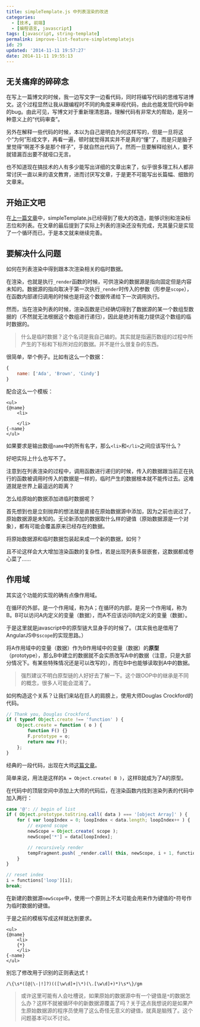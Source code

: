 ```yaml
---
title: simpleTemplate.js 中列表渲染的改进
categories:
  - [技术, 前端]
  - [编程语言, javascript]
tags: [javascript, string-template]
permalink: improve-list-feature-simpletemplatejs
id: 29
updated: '2014-11-11 19:57:27'
date: 2014-11-11 19:55:13
---
```


## 无关痛痒的碎碎念

在写上一篇博文的时候，我一边写文字一边看代码，同时将编写代码的思维写进博文。这个过程显然让我从跟编程时不同的角度来审视代码，由此也能发现代码中新的bug。由此可见，写博文对于重新理清思路，理解代码有非常大的帮助，是另一种意义上的“代码审查”。

另外在解释一些代码的时候，本以为自己是明白为何这样写的，但是一旦将这个“为何”形成文字，再看一遍，顿时就觉得其实并不是真的“懂”了，而是只是脑子里觉得“啊差不多是那个样子”，手就自然出代码了。然而一旦要解释给别人，要不就错漏百出要不就哑口无言。

也不知道现在搞技术的人有多少能写出详细的文章出来了，似乎很多理工科人都非常讨厌一直以来的语文教育，进而讨厌写文章，于是更不可能写出长篇幅、细致的文章来。

## 开始正文吧

在[上一篇文章]()中，simpleTemplate.js已经得到了极大的改造，能够识别和渲染标志位和列表。在文章的最后提到了实际上列表的渲染还没有完成，充其量只是实现了一个循环而已，于是本文就来继续完善。

## 要解决什么问题

如何在列表渲染中得到跟本次渲染相关的临时数据。

在渲染，也就是执行`_render`函数的时候，可供渲染的数据源是指向固定但是内容未知的。数据源的指向取决于第一次执行`_render`时传入的参数（形参是`scope`），在函数内部递归调用的时候也是将这个数据传递给下一次调用执行。

然而，当在渲染列表的时候，渲染函数是已经确切得到了数据源的某一个数组型数据的（不然就无法根据这个数组进行递归），因此是绝对有能力提供这个数组的临时数据的。

> 什么是临时数据？这个名词是我自己编的。其实就是指遍历数组的过程中所产生的下标和下标所对应的数据。并不是什么很复杂的东西。

很简单，举个例子。比如有这么一个数据：

```javascript
{
    name: ['Ada', 'Brown', 'Cindy']
}
```

配合这么一个模板：

```markup
<ul>
{@name}
    <li>

    </li>
{-name}
</ul>
```

如果要求是输出数组`name`中的所有名字，那么`<li>`和`</li>`之间应该写什么？

好吧实际上什么也写不了。

注意到在列表渲染的过程中，调用函数进行递归的时候，传入的数据跟当前正在执行的函数被调用时传入的数据是一样的，临时产生的数据根本就不能传过去。这难道就是世界上最遥远的距离？

怎么给原始的数据添加进临时数据呢？

首先想到也是立刻抛弃的想法就是直接在原始数据源中添加，因为之前也说过了，原始数据源是未知的。无论新添加的数据取什么样的键值（原始数据源是一个对象），都有可能会覆盖原来已经存在的数据。

将原始数据源和临时数据包装起来成一个新的数据，如何？

且不论这样会大大增加渲染函数的复杂性，若是出现列表多层嵌套，这数据都成卷心菜了……

## 作用域

其实这个功能的实现的确有点像作用域。

在循环的外部，是一个作用域，称为A；在循环的内部，是另一个作用域，称为B。B可以访问A内定义的变量（数据），而A不应该访问B内定义的变量（数据）。

于是这里就是javascript中的原型链大显身手的时候了。（其实我也是借用了AngularJS中`$scope`的实现思路。）

将A作用域中的变量（数据）作为B作用域中的变量（数据）的**原型**（prototype），那么B中建立的数据就不会实质改写A中的数据（注意，只是大部分情况下。有某些特殊情况还是可以改写的），而在B中也能够读取到A中的数据。

> 强烈建议不明白原型链的人好好去了解一下。这个跟OOP中的继承是不同的概念，很多人可能会混淆了。

如何构造这个关系？让我们来站在巨人的肩膀上，使用大师Douglas Crockford的代码。

```javascript
// Thank you, Douglas Crockford.
if ( typeof Object.create !== 'function' ) {
    Object.create = function ( o ) {
        function F() {}
        F.prototype = o;
        return new F();
    };
}
```

经典的一段代码，出现在大师[这篇文章](http://javascript.crockford.com/prototypal.html)。

简单来说，用法是这样的`A = Object.create( B )`，这样B就成为了A的原型。

在代码中的顶层空间中添加上大师的代码后，在渲染函数内找到渲染列表的代码中加入两行：

```javascript
case '@': // begin of list
if ( Object.prototype.toString.call( data ) === '[object Array]' ) {
    for ( var loopIndex = 0; loopIndex < data.length; loopIndex++ ) {
        // expend scope
        newScope = Object.create( scope );
        newScope['*'] = data[loopIndex];

        // recursively render
        tempFragment.push( _render.call( this, newScope, i + 1, functions['loop'][i]) );
    }
}

// reset index
i = functions['loop'][i];
break;
```

在新建的数据源`newScope`中，使用一个原则上不太可能会用来作为键值的`*`符号作为临时数据的键值。

于是之前的模板写成这样就达到要求。

```markup
<ul>
{@name}
    <li>
    {*}
    </li>
{-name}
</ul>
```

别忘了修改用于识别的正则表达式！

```markup
/\{\s*([@|\-|!]?)(([\w\d]+|\*)(\.[\w\d]+)*)\s*\}/gm
```

> 或许这里可能有人会吐槽说，如果原始的数据源中有一个键值是`*`的数据怎么办？这样不就被循环中的新数据源覆盖了吗？关于这点我想说的是如果产生原始数据源的程序员使用了这么奇怪无意义的键值，就真是脑残了。这个问题基本可以不讨论。